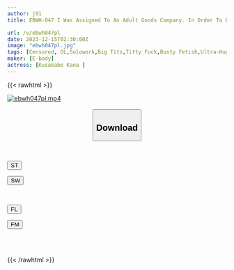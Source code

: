 ```yaml
---
author: j91
title: EBWH-047 I Was Assigned To An Adult Goods Company. In Order To Develop The Best Breast-shaped Masturbator, I Thoroughly Researched The Dicks Of My Employees Using My Jcup. Kana Kusakabe

url: /v/ebwh047pl
date: 2023-12-15T02:30:00Z
image: "ebwh047pl.jpg"
tags: [Censored, OL,Solowork,Big Tits,Titty Fuck,Busty Fetish,Ultra-Huge Tits	]
maker: [E-body]
actress: [Kusakabe Kana ]
---
```



{{< rawhtml >}}

<div class="video" data-videoid="9eRPZjJGb6Ua3g8">
    <a href="javascript:;">
        <img src="/v/ebwh047pl/ebwh047pl.jpg" width="WIDTH" height="HEIGHT" alt="ebwh047pl.mp4" loading="lazy">
    </a>
</div>

<script type="text/javascript" src="https://j91.asia/asset/on-demand-st.js"></script>

<br>
  <link rel="stylesheet" href="https://j91.asia/asset/bs5.css">
  
  <center>
  <button class="btn btn-primary" type="button" data-bs-toggle="collapse" data-bs-target=".multi-collapse" aria-expanded="false" aria-controls="multiCollapseExample1 multiCollapseExample2"><h2>Download</h2></button></center>
</p>
<div class="row">
  <div class="col">
    <div class="collapse multi-collapse" id="multiCollapseExample1">
      <div class="card card-body">
	      	      <br>
<div class="buttons">  
<p><a href="https://streamtape.to/v/9eRPZjJGb6Ua3g8" target="_blank"><button class="btn-hover color-3"><i class="fa fa-download"></i> ST</button></a></p>
<p><a href="https://flaswish.com/40yv11cheqfb" target="_blank"><button class="btn-hover color-2"><i class="fa fa-download"></i> SW</button></a></p></div>
    </div>
  </div>
</div>
  <div class="col">
    <div class="collapse multi-collapse" id="multiCollapseExample2">
      <div class="card card-body">
	      <br>
<div class="buttons">
<p><a href="javascript:;" target="_blank"><button class="btn-hover color-9"><i class="fa fa-download"></i> FL</button></a></p>
<p><a href="javascript:;" target="_blank"><button class="btn-hover color-8"><i class="fa fa-download"></i> FM</button></a></p></div>
<br><br>
      </div>
    </div>
  </div>
</div>

{{< /rawhtml >}}
